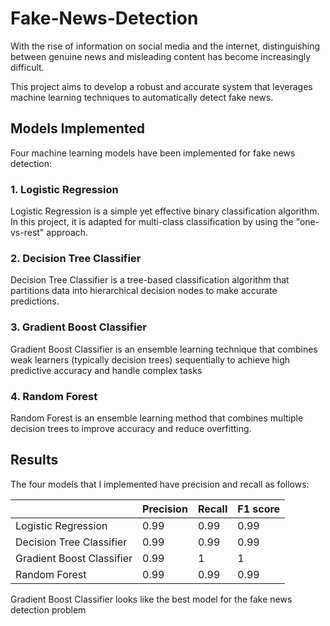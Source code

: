 # Fake-News-Detection
With the rise of information on social media and the internet, distinguishing between genuine news and misleading content has become increasingly difficult. 

This project aims to develop a robust and accurate system that leverages machine learning techniques to automatically detect fake news. 

## Models Implemented

Four machine learning models have been implemented for fake news detection:

### 1. Logistic Regression

Logistic Regression is a simple yet effective binary classification algorithm. In this project, it is adapted for multi-class classification by using the "one-vs-rest" approach.

### 2. Decision Tree Classifier

Decision Tree Classifier is a tree-based classification algorithm that partitions data into hierarchical decision nodes to make accurate predictions.

### 3. Gradient Boost Classifier

Gradient Boost Classifier is an ensemble learning technique that combines weak learners (typically decision trees) sequentially to achieve high predictive accuracy and handle complex tasks

### 4. Random Forest

Random Forest is an ensemble learning method that combines multiple decision trees to improve accuracy and reduce overfitting.

## Results

The four models that I implemented have precision and recall as follows:

|  | Precision | Recall | F1 score |
| --- | --- | --- | --- |
| Logistic Regression | 0.99 | 0.99 | 0.99 |
| Decision Tree Classifier | 0.99 | 0.99 | 0.99 |
| Gradient Boost Classifier | 0.99 | 1 | 1 |
| Random Forest | 0.99 | 0.99 | 0.99 |

Gradient Boost Classifier looks like the best model for the fake news detection problem
